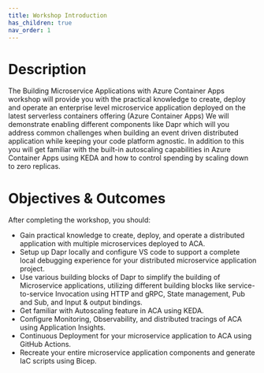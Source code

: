 ```yaml
---
title: Workshop Introduction
has_children: true
nav_order: 1
---
```


# Description
The Building Microservice Applications with Azure Container Apps workshop will provide you with the practical knowledge to create, deploy and operate an enterprise level microservice application deployed on the latest serverless containers offering (Azure Container Apps) We will demonstrate enabling different components like Dapr which will you address common challenges when building an event driven distributed application while keeping your code platform agnostic. In addition to this you will get familiar with the built-in autoscaling capabilities in Azure Container Apps using KEDA and how to control spending by scaling down to zero replicas.

# Objectives & Outcomes
After completing the workshop, you should:
 
- Gain practical knowledge to create, deploy, and operate a distributed application with multiple microservices deployed to ACA.
- Setup up Dapr locally and configure VS code to support a complete local debugging experience for your distributed microservice application project.
- Use various building blocks of Dapr to simplify the building of Microservice applications, utilizing different building blocks like service-to-service Invocation using HTTP and gRPC, State management, Pub and Sub, and Input & output bindings.
- Get familiar with Autoscaling feature in ACA using KEDA.
- Configure Monitoring, Observability, and distributed tracings of ACA using Application Insights.
- Continuous Deployment for your microservice application to ACA using GitHub Actions.
- Recreate your entire microservice application components and generate IaC scripts using Bicep.
